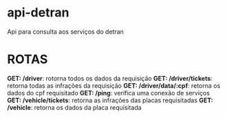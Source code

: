 # api-detran
Api para consulta aos serviços do detran

# ROTAS

**GET: /driver**: rotorna todos os dados da requisição
**GET: /driver/tickets**: retorna todas as infrações da requisição
**GET: /driver/data/:cpf**: retorna os dados do cpf requisitado
**GET: /ping**: verifica uma conexão de serviços
**GET: /vehicle/tickets**: retorna as infrações das placas requisitadas
**GET: /vehicle**: retorna os dados da placa requisitada
